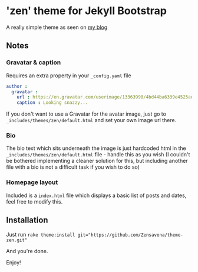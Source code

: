 # 'zen' theme for Jekyll Bootstrap

A really simple theme as seen on [my blog](http://zen.id.au/)

## Notes

### Gravatar & caption
Requires an extra property in your `_config.yaml` file
```yml
author :
  gravatar :
    url : https://en.gravatar.com/userimage/13363990/4bd44ba6339e4525ad9f839f46244100.jpg
    caption : Looking snazzy...
```

If you don't want to use a Gravatar for the avatar image, just go to `_includes/themes/zen/default.html` and set your own image url there.

### Bio
The bio text which sits underneath the image is just hardcoded html in the `_includes/themes/zen/default.html` file - handle this as you wish (I couldn't be bothered implementing a cleaner solution for this, but including another file with a bio is not a difficult task if you wish to do so)

### Homepage layout
Included is a `index.html` file which displays a basic list of posts and dates, feel free to modify this.

## Installation

Just run
`rake theme:install git="https://github.com/Zensavona/theme-zen.git"`

And you're done.


Enjoy!